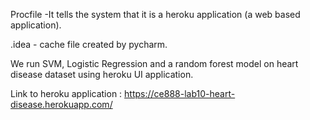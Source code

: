 Procfile -It tells the system that it is a heroku application (a web based application).

.idea - cache file created by pycharm.

We run SVM, Logistic Regression and a random forest model on heart disease dataset using heroku UI application.

Link to heroku application : https://ce888-lab10-heart-disease.herokuapp.com/
